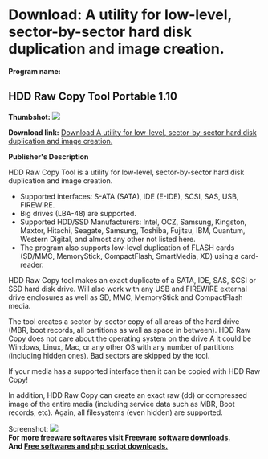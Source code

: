 # Download: A utility for low-level, sector-by-sector hard disk duplication and image creation.

**Program name:**

## HDD Raw Copy Tool Portable 1.10

  
**Thumbshot:** ![](http://www.freewarefiles.com/screenshot/hddrawcopy_md.jpg)   
  
**Download link:** [Download A utility for low-level, sector-by-sector hard disk duplication and image creation.](http://freesoftwares.boysofts.com/HDD-Raw-Copy-Tool-Portable_program_69905.html)  
  


**Publisher's Description**  
  


HDD Raw Copy Tool is a utility for low-level, sector-by-sector hard disk duplication and image creation. 

  * Supported interfaces: S-ATA (SATA), IDE (E-IDE), SCSI, SAS, USB, FIREWIRE. 
  * Big drives (LBA-48) are supported. 
  * Supported HDD/SSD Manufacturers: Intel, OCZ, Samsung, Kingston, Maxtor, Hitachi, Seagate, Samsung, Toshiba, Fujitsu, IBM, Quantum, Western Digital, and almost any other not listed here. 
  * The program also supports low-level duplication of FLASH cards (SD/MMC, MemoryStick, CompactFlash, SmartMedia, XD) using a card-reader. 

HDD Raw Copy tool makes an exact duplicate of a SATA, IDE, SAS, SCSI or SSD hard disk drive. Will also work with any USB and FIREWIRE external drive enclosures as well as SD, MMC, MemoryStick and CompactFlash media.

The tool creates a sector-by-sector copy of all areas of the hard drive (MBR, boot records, all partitions as well as space in between). HDD Raw Copy does not care about the operating system on the drive A it could be Windows, Linux, Mac, or any other OS with any number of partitions (including hidden ones). Bad sectors are skipped by the tool.

If your media has a supported interface then it can be copied with HDD Raw Copy!

In addition, HDD Raw Copy can create an exact raw (dd) or compressed image of the entire media (including service data such as MBR, Boot records, etc). Again, all filesystems (even hidden) are supported. 

  
  
Screenshot: ![](http://www.freewarefiles.com/screenshot/hddrawcopy.jpg)   
**For more freeware softwares visit [Freeware software downloads.](http://freesoftwares.boysofts.com/)**   
**And [Free softwares and php script downloads.](http://www.boysofts.com/)**
